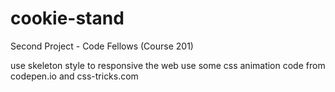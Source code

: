# cookie-stand
Second Project - Code Fellows (Course 201) 

use skeleton style to responsive the web
use some css animation code from codepen.io and css-tricks.com

